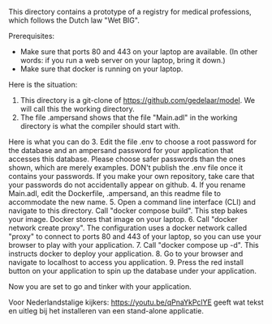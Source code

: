 This directory contains a prototype of a registry for medical professions, which follows the Dutch law "Wet BIG".

Prerequisites:
* Make sure that ports 80 and 443 on your laptop are available. (In other words: if you run a web server on your laptop, bring it down.)
* Make sure that docker is running on your laptop.

Here is the situation:

1. This directory is a git-clone of https://github.com/gedelaar/model. We will call this the working directory.
2. The file .ampersand shows that the file "Main.adl" in the working directory is what the compiler should start with.

Here is what you can do
3. Edit the file .env to choose a root password for the database and an ampersand password for your application that accesses this database. Please choose safer passwords than the ones shown, which are merely examples. DON't publish the .env file once it contains your passwords. If you make your own repository, take care that your passwords do not accidentally appear on github.
4. If you rename Main.adl, edit the Dockerfile, .ampersand, an this readme file to accommodate the new name.
5. Open a command line interface (CLI) and navigate to this directory. Call "docker compose build". This step bakes your image. Docker stores that image on your laptop.
6. Call "docker network create proxy". The configuration uses a docker network called "proxy" to connect to ports 80 and 443 of your laptop, so you can use your browser to play with your application.
7. Call "docker compose up -d". This instructs docker to deploy your application.
8. Go to your browser and navigate to localhost to access you application.
9. Press the red install button on your application to spin up the database under your application.

Now you are set to go and tinker with your application.

Voor Nederlandstalige kijkers: https://youtu.be/qPnaYkPclYE geeft wat tekst en uitleg bij het installeren van een stand-alone applicatie.